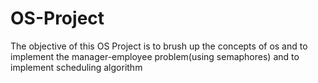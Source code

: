 # OS-Project
The objective of this OS Project is to brush up the concepts of os and to implement the manager-employee problem(using semaphores) and to implement scheduling algorithm
